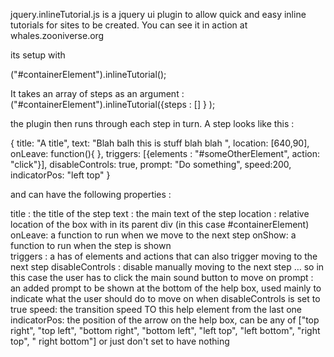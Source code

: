 jquery.inlineTutorial.js is a jquery ui plugin to allow quick and easy inline tutorials for sites to be created. You can see it in action at whales.zooniverse.org

its setup with

("#containerElement").inlineTutorial(); 

It takes an array of steps as an argument :
("#containerElement").inlineTutorial({steps : [] } );

the plugin then runs through each step in turn. A step looks like this : 

  {
         title: "A title",
         text: "Blah balh this is stuff blah blah ",
         location: [640,90],
         onLeave: function(){ },
         triggers: [{elements : "#someOtherElement", action: "click"}],
         disableControls: true,
         prompt: "Do something",
         speed:200,
         indicatorPos: "left top"
  }

and can have the following properties :

title : the title of the step
text : the main text of the step
location : relative location of the box with in its parent div (in this case #containerElement)
onLeave: a function to run when we move to the next step 
onShow: a function to run when the step is shown  
triggers : a has of elements and actions that can also trigger moving to the next step 
disableControls : disable manually moving to the next step … so in this case the user has to click the main sound button to move on
prompt : an added prompt to be shown at the bottom of the help box, used mainly to indicate what the user should do to move on when disableControls is set to true 
speed: the transition speed TO this help element from the last one 
indicatorPos: the position of the arrow on the help box, can be any of ["top right", "top left", "bottom right", "bottom left", "left top",  "left bottom", "right top", " right bottom"] or just don't set to have nothing

